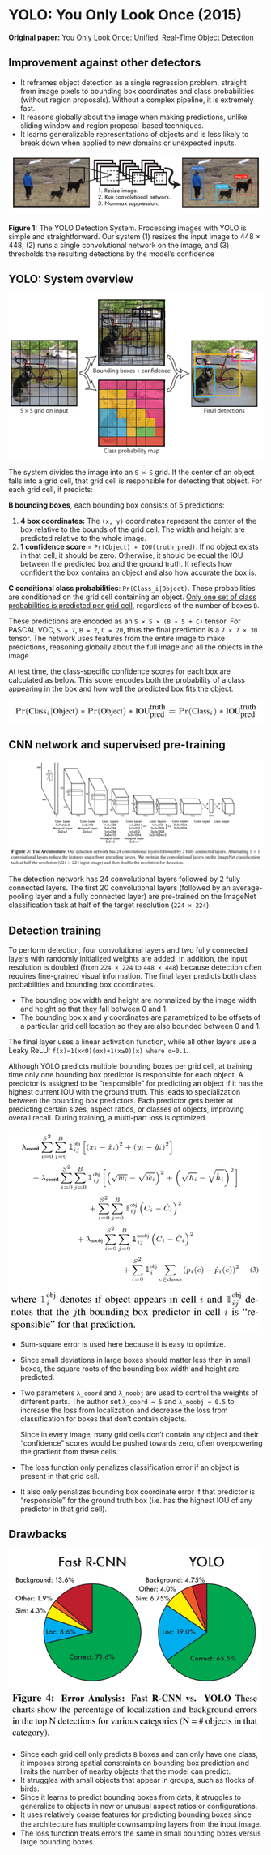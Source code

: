 # YOLO: You Only Look Once (2015)

**Original paper:** [You Only Look Once: Unified, Real-Time Object Detection](https://arxiv.org/abs/1506.02640)

## Improvement against other detectors

- It reframes object detection as a single regression problem, straight from image pixels to bounding box coordinates and class probabilities (without region proposals). Without a complex pipeline, it is extremely fast.
- It reasons globally about the image when making predictions, unlike sliding window and region proposal-based techniques.
- It learns generalizable representations of objects and is less likely to break down when applied to new domains or unexpected inputs.

![](../images/yolov1.png)

**Figure 1:** The YOLO Detection System. Processing images with YOLO is simple and straightforward. Our system (1) resizes the input image to 448 × 448, (2) runs a single convolutional network on the image, and (3) thresholds the resulting detections by the model’s confidence

## YOLO: System overview

![](../images/yolov1_2.png)

The system divides the image into an `S × S` grid. If the center of an object falls into a grid cell, that grid cell is responsible for detecting that object. For each grid cell, it predicts:

**B bounding boxes**, each bounding box consists of 5 predictions:

1. **4 box coordinates:** The `(x, y)` coordinates represent the center of the box relative to the bounds of the grid cell. The width and height are predicted relative to the whole image.
2. **1 confidence score** = `Pr(Object) ∗ IOU(truth_pred)`. If no object exists in that cell, it should be zero. Otherwise, it should be equal the IOU between the predicted box and the ground truth. It reflects how confident the box contains an object and also how accurate the box is.

**C conditional class probabilities**: `Pr(Class_i|Object)`. These probabilities are conditioned on the grid cell containing an object. <u>Only one set of class probabilities is predicted per grid cell</u>, regardless of the number of boxes `B`.

These predictions are encoded as an `S × S × (B ∗ 5 + C)` tensor. For PASCAL VOC, `S = 7`, `B = 2`, `C = 20`, thus the final prediction is a `7 × 7 × 30` tensor. The network uses features from the entire image to make predictions, reasoning globally about the full image and all the objects in the image.

At test time, the class-specific confidence scores for each box are calculated as below. This score encodes both the probability of a class appearing in the box and how well the predicted box fits the object.

![](../images/yolov1_class_scores.png)

## CNN network and supervised pre-training

![](../images/yolov1_cnn.png)

The detection network has 24 convolutional layers followed by 2 fully connected layers. The first 20 convolutional layers (followed by an average-pooling layer and a fully connected layer) are pre-trained on the ImageNet classification task at half of the target resolution (`224 × 224`).

## Detection training

To perform detection, four convolutional layers and two fully connected layers with randomly initialized weights are added. In addition, the input resolution is doubled (from `224 × 224` to `448 × 448`) because detection often requires fine-grained visual information. The final layer predicts both class probabilities and bounding box coordinates.

- The bounding box width and height are normalized by the image width and height so that they fall between 0 and 1.
- The bounding box x and y coordinates are parametrized to be offsets of a particular grid cell location so they are also bounded between 0 and 1.

The final layer uses a linear activation function, while all other layers use a Leaky ReLU: `f(x)=1(x<0)(αx)+1(x≥0)(x) where α=0.1`.

Although YOLO predicts multiple bounding boxes per grid cell, at training time only one bounding box predictor is responsible for each object. A predictor is assigned to be “responsible” for predicting an object if it has the highest current IOU with the ground truth. This leads to specialization between the bounding box predictors. Each predictor gets better at predicting certain sizes, aspect ratios, or classes of objects, improving overall recall. During training, a multi-part loss is optimized.

![](../images/yolov1_loss.png)

- Sum-square error is used here because it is easy to optimize.

- Since small deviations in large boxes should matter less than in small boxes, the square roots of the bounding box width and height are predicted.

- Two parameters `λ_coord` and `λ_noobj` are used to control the weights of different parts. The author set `λ_coord = 5` and `λ_noobj = 0.5` to increase the loss from localization and decrease the loss from classification for boxes that don’t contain objects. 

  Since in every image, many grid cells don’t contain any object and their “confidence” scores would be pushed towards zero, often overpowering the gradient from these cells.

- The loss function only penalizes classification error if an object is present in that grid cell.

- It also only penalizes bounding box coordinate error if that predictor is “responsible” for the ground truth box (i.e. has the highest IOU of any predictor in that grid cell).

## Drawbacks

![](../images/yolov1_drawbacks.png)

- Since each grid cell only predicts `B` boxes and can only have one class, it imposes strong spatial constraints on bounding box prediction and limits the number of nearby objects that the model can predict.
- It struggles with small objects that appear in groups, such as flocks of birds.
- Since it learns to predict bounding boxes from data, it struggles to generalize to objects in new or unusual aspect ratios or configurations.
- It uses relatively coarse features for predicting bounding boxes since the architecture has multiple downsampling layers from the input image.　
- The loss function treats errors the same in small bounding boxes versus large bounding boxes.